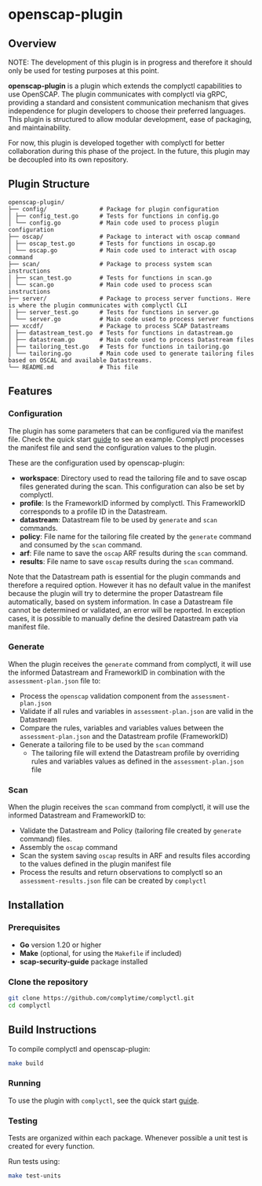 # openscap-plugin

## Overview

NOTE: The development of this plugin is in progress and therefore it should only be used for testing purposes at this point.

**openscap-plugin** is a plugin which extends the complyctl capabilities to use OpenSCAP. The plugin communicates with complyctl via gRPC, providing a standard and consistent communication mechanism that gives independence for plugin developers to choose their preferred languages. This plugin is structured to allow modular development, ease of packaging, and maintainability.

For now, this plugin is developed together with complyctl for better collaboration during this phase of the project. In the future, this plugin may be decoupled into its own repository.

## Plugin Structure

```
openscap-plugin/
├── config/               # Package for plugin configuration
│ ├── config_test.go      # Tests for functions in config.go
│ └── config.go           # Main code used to process plugin configuration
├── oscap/                # Package to interact with oscap command
│ ├── oscap_test.go       # Tests for functions in oscap.go
│ └── oscap.go            # Main code used to interact with oscap command
├── scan/                 # Package to process system scan instructions
│ ├── scan_test.go        # Tests for functions in scan.go
│ └── scan.go             # Main code used to process scan instructions
├── server/               # Package to process server functions. Here is where the plugin communicates with complyctl CLI
│ ├── server_test.go      # Tests for functions in server.go
│ └── server.go           # Main code used to process server functions
├── xccdf/                # Package to process SCAP Datastreams
│ ├── datastream_test.go  # Tests for functions in datastream.go
│ ├── datastream.go       # Main code used to process Datastream files
│ ├── tailoring_test.go   # Tests for functions in tailoring.go
│ └── tailoring.go        # Main code used to generate tailoring files based on OSCAL and available Datastreams.
└── README.md             # This file
```

## Features

### Configuration

The plugin has some parameters that can be configured via the manifest file. Check the quick start [guide](../../docs/QUICK_START.md) to see an example.
Complyctl processes the manifest file and send the configuration values to the plugin.

These are the configuration used by openscap-plugin:
- **workspace**:  Directory used to read the tailoring file and to save oscap files generated during the scan. This configuration can also be set by complyctl.
- **profile**:    Is the FrameworkID informed by complyctl. This FrameworkID corresponds to a profile ID in the Datastream.
- **datastream**: Datastream file to be used by `generate` and `scan` commands.
- **policy**:     File name for the tailoring file created by the `generate` command and consumed by the `scan` command.
- **arf**:        File name to save the `oscap` ARF results during the `scan` command.
- **results**:    File name to save `oscap` results during the `scan` command.

Note that the Datastream path is essential for the plugin commands and therefore a required option.
However it has no default value in the manifest because the plugin will try to determine the proper Datastream file automatically, based on system information. In case a Datastream file cannot be determined or validated, an error will be reported.
In exception cases, it is possible to manually define the desired Datastream path via manifest file.

### Generate

When the plugin receives the `generate` command from complyctl, it will use the informed Datastream and FrameworkID in combination with the `assessment-plan.json` file to:
* Process the `openscap` validation component from the `assessment-plan.json`
* Validate if all rules and variables in `assessment-plan.json` are valid in the Datastream
* Compare the rules, variables and variables values between the `assessment-plan.json` and the Datastream profile (FrameworkID)
* Generate a tailoring file to be used by the `scan` command
  * The tailoring file will extend the Datastream profile by overriding rules and variables values as defined in the `assessment-plan.json` file

### Scan
When the plugin receives the `scan` command from complyctl, it will use the informed Datastream and FrameworkID to:
* Validate the Datastream and Policy (tailoring file created by `generate` command) files.
* Assembly the `oscap` command
* Scan the system saving `oscap` results in ARF and results files according to the values defined in the plugin manifest file
* Process the results and return observations to complyctl so an `assessment-results.json` file can be created by `complyctl`

## Installation

### Prerequisites

- **Go** version 1.20 or higher
- **Make** (optional, for using the `Makefile` if included)
- **scap-security-guide** package installed

### Clone the repository

```bash
git clone https://github.com/complytime/complyctl.git
cd complyctl
```

## Build Instructions

To compile complyctl and openscap-plugin:

```bash
make build
```

### Running

To use the plugin with `complyctl`, see the quick start [guide](../../docs/QUICK_START.md).

### Testing

Tests are organized within each package. Whenever possible a unit test is created for every function.

Run tests using:

```bash
make test-units
```
